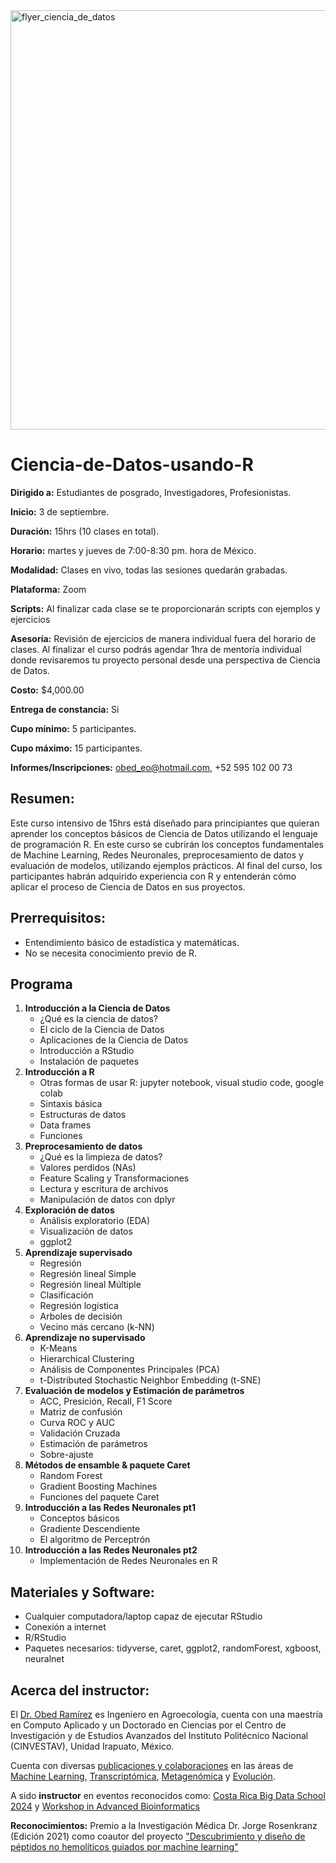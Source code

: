 <img width="671" alt="flyer_ciencia_de_datos" src="https://github.com/user-attachments/assets/0d2bb803-68f1-49b9-b9bf-158a06f35954">

# Ciencia-de-Datos-usando-R

**Dirigido a:** Estudiantes de posgrado, Investigadores, Profesionistas.

**Inicio:** 3 de septiembre. 

**Duración:** 15hrs (10 clases en total).

**Horario:** martes y jueves de 7:00-8:30 pm. hora de México.

**Modalidad:** Clases en vivo, todas las sesiones quedarán grabadas. 

**Plataforma:** Zoom

**Scripts:** Al finalizar cada clase se te proporcionarán scripts con ejemplos y ejercicios

**Asesoría:**  Revisión de ejercicios de manera individual fuera del horario de clases. 
Al finalizar el curso podrás agendar 1hra de mentoría individual donde revisaremos tu proyecto personal desde una perspectiva de Ciencia de Datos.

**Costo:** $4,000.00 	

**Entrega de constancia:** Si

**Cupo mínimo:** 5 participantes.

**Cupo máximo:** 15 participantes.

**Informes/Inscripciones:** obed_eo@hotmail.com,  +52 595 102 00 73

## Resumen:
Este curso intensivo de 15hrs está diseñado para principiantes que quieran aprender los conceptos básicos de Ciencia de Datos utilizando el lenguaje de programación R. En este curso se cubrirán los conceptos fundamentales de Machine Learning, Redes Neuronales, preprocesamiento de datos y evaluación de modelos, utilizando ejemplos prácticos. Al final del curso, los participantes habrán adquirido experiencia con R y entenderán cómo aplicar el proceso de Ciencia de Datos en sus proyectos.

## Prerrequisitos:
-	Entendimiento básico de estadística y matemáticas.
-	No se necesita conocimiento previo de R.

## Programa

1. **Introducción a la Ciencia de Datos**
    - ¿Qué es la ciencia de datos?
    - El ciclo de la Ciencia de Datos
    -	Aplicaciones de la Ciencia de Datos
    -	Introducción a RStudio
    -	Instalación de paquetes
2. **Introducción a R**
    - Otras formas de usar R: jupyter notebook, visual studio code, google colab
    -	Sintaxis básica
    -	Estructuras de datos
    -	Data frames
    -	Funciones
3.	**Preprocesamiento de datos**
    -	¿Qué es la limpieza de datos?
    -	Valores perdidos (NAs)
    -	Feature Scaling y Transformaciones
    -	Lectura y escritura de archivos
    -	Manipulación de datos con dplyr
4.	**Exploración de datos**
    -	Análisis exploratorio (EDA)
    -	Visualización de datos
    -	ggplot2 
5.	**Aprendizaje supervisado**
    -	Regresión
      -	Regresión lineal Simple
      -	Regresión lineal Múltiple
    -	Clasificación
      -	Regresión logística
      -	Arboles de decisión
      -	Vecino más cercano (k-NN)
6.	**Aprendizaje no supervisado**
    -	K-Means
    -	Hierarchical Clustering
    -	Análisis de Componentes Principales (PCA)
    -	t-Distributed Stochastic Neighbor Embedding (t-SNE)
7.	**Evaluación de modelos y Estimación de parámetros**
      -	ACC, Presición, Recall, F1 Score
      -	Matriz de confusión
      -	Curva ROC y AUC
      -	Validación Cruzada
      -	Estimación de parámetros
      -	Sobre-ajuste
8.	**Métodos de ensamble & paquete Caret**
      -	Random Forest
      -	Gradient Boosting Machines
      -	Funciones del paquete Caret
9.	**Introducción a las Redes Neuronales pt1**
    -	Conceptos básicos
    -	Gradiente Descendiente
    -	El algoritmo de Perceptrón
10.	**Introducción a las Redes Neuronales pt2**
    -	Implementación de Redes Neuronales en R

## Materiales y Software:
-	Cualquier computadora/laptop capaz de ejecutar RStudio
-	Conexión a internet
-   R/RStudio
-   Paquetes necesarios: tidyverse, caret, ggplot2, randomForest, xgboost, neuralnet

## Acerca del instructor:
El [Dr. Obed Ramírez](https://www.linkedin.com/in/obed-ram%C3%ADrez-s%C3%A1nchez-370565131/) es Ingeniero en Agroecología, cuenta con una maestría en Computo Aplicado y un Doctorado en Ciencias por el Centro de Investigación y de Estudios Avanzados del Instituto Politécnico Nacional (CINVESTAV), Unidad Irapuato, México.

Cuenta con diversas [publicaciones y colaboraciones](https://www.researchgate.net/profile/Obed-Ramirez) en las áreas de [Machine Learning](https://www.nature.com/articles/s41598-020-73644-6), [Transcriptómica](https://academic.oup.com/nar/article/48/4/e21/5687825?login=false), [Metagenómica](https://www.mdpi.com/2073-4395/14/2/357) y [Evolución](https://onlinelibrary.wiley.com/doi/10.1002/ece3.10707).

A sido **instructor** en eventos reconocidos como:
[Costa Rica Big Data School 2024](https://www.redconare.ac.cr/crbds2024/) y [Workshop in Advanced Bioinformatics](https://lavis.unam.mx/bioinformatics1/)

**Reconocimientos:** Premio a la Investigación Médica Dr. Jorge Rosenkranz (Edición 2021) como coautor del proyecto ["Descubrimiento y diseño de péptidos no hemolíticos guiados por machine learning"](https://portal.cinvestav.mx/uga-langebio/comunicacion/divulgacion/descubrimiento-y-dise241o-de-p233ptidos-no-hemol237ticos-guiados-por-machine-learning)
